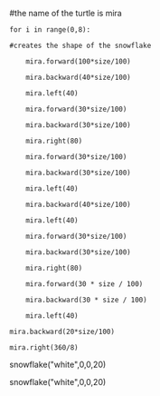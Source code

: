 #the name of the turtle is mira

    for i in range(0,8):

    #creates the shape of the snowflake
    
        mira.forward(100*size/100)
    
        mira.backward(40*size/100)
    
        mira.left(40)
    
        mira.forward(30*size/100)
    
        mira.backward(30*size/100)
    
        mira.right(80)
    
        mira.forward(30*size/100)
    
        mira.backward(30*size/100)
    
        mira.left(40)
    
        mira.backward(40*size/100)
    
        mira.left(40)
    
        mira.forward(30*size/100)
    
        mira.backward(30*size/100)
    
        mira.right(80)
    
        mira.forward(30 * size / 100)
    
        mira.backward(30 * size / 100)
    
        mira.left(40)
    
    mira.backward(20*size/100)
    
    mira.right(360/8)



snowflake("white",0,0,20)

snowflake("white",0,0,20)
